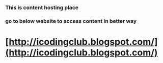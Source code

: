 
### This is content hosting place
### go to below website to access content in better way

# [http://icodingclub.blogspot.com/](http://icodingclub.blogspot.com/)

